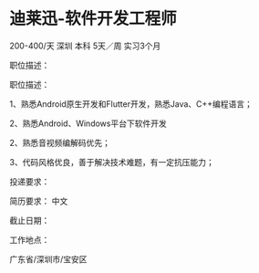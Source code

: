 # 迪莱迅-软件开发工程师

200-400/天 深圳 本科 5天／周 实习3个月

职位描述：

职位描述：

 1、熟悉Android原生开发和Flutter开发，熟悉Java、C++编程语言；

 2、熟悉Android、Windows平台下软件开发 

2、熟悉音视频编解码优先；

 3、代码风格优良，善于解决技术难题，有一定抗压能力；

投递要求：

简历要求： 中文

截止日期：

工作地点：

广东省/深圳市/宝安区